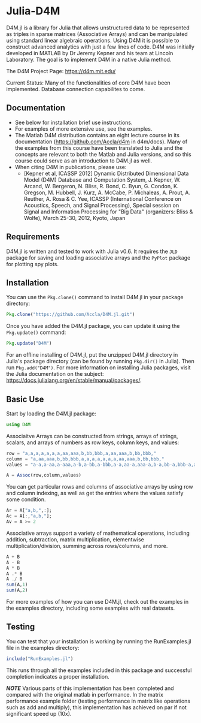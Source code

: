 # Julia-D4M
D4M.jl is a library for Julia that allows unstructured data to be represented as triples in sparse matrices (Associative Arrays) and can be manipulated using standard linear algebraic operations.
Using D4M it is possible to construct advanced analytics with just a few lines of code.
D4M was initially developed in MATLAB by Dr Jeremy Kepner and his team at Lincoln Laboratory. The goal is to implement D4M in a native Julia method.  

The D4M Project Page: https://d4m.mit.edu/

Current Status: Many of the functionalities of core D4M have been implemented. Database connection capabilites to come.

Documentation
-------------
- See below for installation brief use instructions.
- For examples of more extensive use, see the examples.
- The Matlab D4M distribution contains an eight lecture course in its documentation (https://github.com/Accla/d4m in d4m/docs). Many of the examples from this course have been translated to Julia and the concepts are relevant to both the Matlab and Julia versions, and so this course could serve as an introduction to D4M.jl as well.
- When citing D4M in publications, please use:
    - [Kepner et al, ICASSP 2012] Dynamic Distributed Dimensional Data Model (D4M) 
    Database and Computation System, J. Kepner, W. Arcand, W. Bergeron, N. Bliss, 
    R. Bond, C. Byun, G. Condon, K. Gregson, M. Hubbell, J. Kurz, A. McCabe, P. Michaleas, A. Prout, A. Reuther, A. Rosa & C. Yee, ICASSP (International Conference on Acoustics, Speech, and Signal Processing), Special session on Signal and Information Processing for "Big Data" (organizers: Bliss & Wolfe), March 25-30, 2012, Kyoto, Japan

Requirements
------------
D4M.jl is written and tested to work with Julia v0.6. It requires the `JLD` package for saving and loading associative arrays and the `PyPlot` package for plotting spy plots.

Installation
------------
You can use the `Pkg.clone()` command to install D4M.jl in your package directory:
```julia
Pkg.clone("https://github.com/Accla/D4M.jl.git")
```
Once you have added the D4M.jl package, you can update it using the `Pkg.update()` command:
```julia
Pkg.update("D4M")
```
For an offline installing of D4M.jl, put the unzipped D4M.jl directory in Julia's package directory (can be found by running `Pkg.dir()` in Julia). Then run `Pkg.add("D4M")`.
For more information on installing Julia packages, visit the Julia documentation on the subject: https://docs.julialang.org/en/stable/manual/packages/.

Basic Use
---------
Start by loading the D4M.jl package:
```julia
using D4M
```
Associaitve Arrays can be constructed from strings, arrays of strings, scalars, and arrays of numbers as row keys, column keys, and values:
```julia
row = "a,a,a,a,a,a,a,aa,aaa,b,bb,bbb,a,aa,aaa,b,bb,bbb,"
column = "a,aa,aaa,b,bb,bbb,a,a,a,a,a,a,a,aa,aaa,b,bb,bbb,"
values = "a-a,a-aa,a-aaa,a-b,a-bb,a-bbb,a-a,aa-a,aaa-a,b-a,bb-a,bbb-a,a-a,aa-aa,aaa-aaa,b-b,bb-bb,bbb-bbb,"

A = Assoc(row,column,values)
```
You can get particular rows and columns of associative arrays by using row and column indexing, as well as get the entries where the values satisfy some condition.
```julia
Ar = A["a,b,",:];
Ac = A[:,"a,b,"];
Av = A >= 2
```
Associative arrays support a variety of mathematical operations, including addition, subtraction, matrix multiplication, elementwise multiplication/division, summing across rows/columns, and more.
```julia
A + B
A - B
A * B
A .* B
A ./ B
sum(A,1)
sum(A,2)
```
For more examples of how you can use D4M.jl, check out the examples in the examples directory, including some examples with real datasets.

Testing
-------
You can test that your installation is working by running the RunExamples.jl file in the examples directory:
```julia
include("RunExamples.jl")
```
This runs through all the examples included in this package and successful completion indicates a proper installation.

***NOTE***
Various parts of this implementation has been completed and compared with the original matlab in performance.  In the matrix performance example folder (testing performance in matrix like operations such as add and multiply), this implementation has achieved on par if not significant speed up (10x).